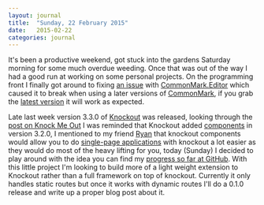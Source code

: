 ```yaml
---
layout: journal
title:  "Sunday, 22 February 2015"
date:   2015-02-22
categories: journal
---
```


It's been a productive weekend, got stuck into the gardens Saturday morning for some much overdue weeding. Once that was out of the way I had a good run at working on some personal projects. On the programming front I finally got around to fixing [an issue](https://github.com/mlowen/CommonMark.Editor/issues/4) with [CommonMark.Editor](https://github.com/mlowen/CommonMark.Editor) which caused it to break when using a later versions of [CommonMark](http://commonmark.org/), if you grab the [latest version](https://github.com/mlowen/CommonMark.Editor/releases/tag/0.3.1) it will work as expected.

Late last week version 3.3.0 of [Knockout](http://knockoutjs.com/) was released, looking through the [post on Knock Me Out](http://www.knockmeout.net/2015/02/knockout-3-3-released.html) I was reminded that Knockout added [components](http://knockoutjs.com/documentation/component-overview.html) in version 3.2.0, I mentioned to my friend [Ryan](https://twitter.com/RyanFrenchNZ) that knockout components would allow you to do [single-page applications](http://en.wikipedia.org/wiki/Single-page_application) with knockout a lot easier as they would do most of the heavy lifting for you, today (Sunday) I decided to play around with the idea you can find my [progress so far at GitHub](https://github.com/mlowen/knockout-singlepage). With this little project I'm looking to build more of a light weight extension to Knockout rather than a full framework on top of knockout. Currently it only handles static routes but once it works with dynamic routes I'll do a 0.1.0 release and write up a proper blog post about it.
